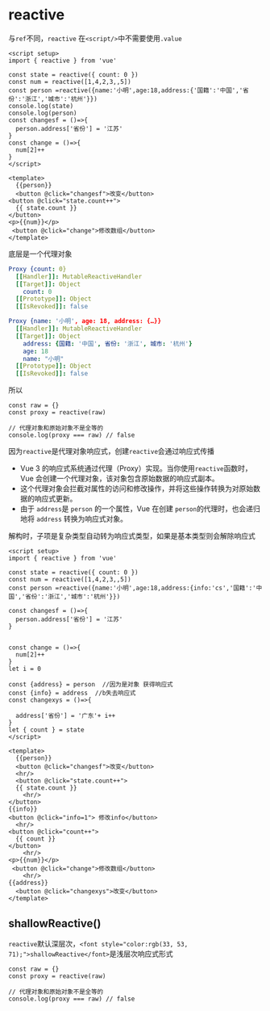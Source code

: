 # reactive

与`ref`不同，`reactive` 在`<script/>`中不需要使用`.value`

```vue
<script setup>
import { reactive } from 'vue'

const state = reactive({ count: 0 })
const num = reactive([1,4,2,3,,5])
const person =reactive({name:'小明',age:18,address:{'国籍':'中国','省份':'浙江','城市':'杭州'}})
console.log(state)
console.log(person)
const changesf = ()=>{
  person.address['省份'] = '江苏'
}
const change = ()=>{
  num[2]++
}
</script>

<template>
  {{person}}
  <button @click="changesf">改变</button>
<button @click="state.count++">
  {{ state.count }}
</button>
<p>{{num}}</p>
 <button @click="change">修改数组</button>
</template>

```

底层是一个代理对象

```yaml
Proxy {count: 0}
  [[Handler]]: MutableReactiveHandler
  [[Target]]: Object
    count: 0
  [[Prototype]]: Object
  [[IsRevoked]]: false

Proxy {name: '小明', age: 18, address: {…}}
  [[Handler]]: MutableReactiveHandler
  [[Target]]: Object
    address: {国籍: '中国', 省份: '浙江', 城市: '杭州'}
    age: 18
    name: "小明"
  [[Prototype]]: Object
  [[IsRevoked]]: false
```

所以

```vue
const raw = {}
const proxy = reactive(raw)

// 代理对象和原始对象不是全等的
console.log(proxy === raw) // false
```
因为`reactive`是代理对象响应式，创建`reactive`会通过响应式传播

+ Vue 3 的响应式系统通过代理（Proxy）实现。当你使用`reactive`函数时，Vue 会创建一个代理对象，该对象包含原始数据的响应式副本。
+ 这个代理对象会拦截对属性的访问和修改操作，并将这些操作转换为对原始数据的响应式更新。
+ 由于 `address`是 `person` 的一个属性，Vue 在创建 `person`的代理时，也会递归地将 `address` 转换为响应式对象。

解构时，子项是复杂类型自动转为响应式类型，如果是基本类型则会解除响应式

```vue
<script setup>
import { reactive } from 'vue'

const state = reactive({ count: 0 })
const num = reactive([1,4,2,3,,5])
const person =reactive({name:'小明',age:18,address:{info:'cs','国籍':'中国','省份':'浙江','城市':'杭州'}})

const changesf = ()=>{
  person.address['省份'] = '江苏'
}


const change = ()=>{
  num[2]++
}
let i = 0

const {address} = person  //因为是对象 获得响应式
const {info} = address  //b失去响应式
const changexys = ()=>{
  
  address['省份'] = '广东'+ i++
}
let { count } = state
</script>

<template>
  {{person}}
  <button @click="changesf">改变</button>
  <hr/>
  <button @click="state.count++">
  {{ state.count }}
    <hr/>
</button>
{{info}}
<button @click="info=1"> 修改info</button>
  <hr/>
<button @click="count++">
  {{ count }}
</button>
    <hr/>
<p>{{num}}</p>
 <button @click="change">修改数组</button>
    <hr/>
{{address}}
  <button @click="changexys">改变</button>
</template>
```

## shallowReactive()
`reactive`默认深层次，`<font style="color:rgb(33, 53, 71);">shallowReactive</font>`是浅层次响应式形式

```vue
const raw = {}
const proxy = reactive(raw)

// 代理对象和原始对象不是全等的
console.log(proxy === raw) // false
```
